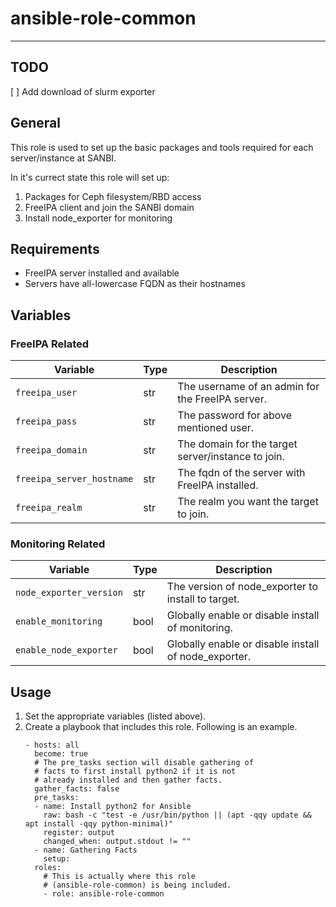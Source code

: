 # ansible-role-common

---

## TODO

[ ] Add download of slurm exporter

## General

This role is used to set up the basic packages and tools required for each server/instance at SANBI.

In it's currect state this role will set up:
1) Packages for Ceph filesystem/RBD access
2) FreeIPA client and join the SANBI domain
3) Install node_exporter for monitoring

## Requirements

- FreeIPA server installed and available
- Servers have all-lowercase FQDN as their hostnames

## Variables

### FreeIPA Related

| Variable                  | Type | Description                                        |
|---------------------------|------|----------------------------------------------------|
| `freeipa_user`            | str  | The username of an admin for the FreeIPA server.   |
| `freeipa_pass`            | str  | The password for above mentioned user.             |
| `freeipa_domain`          | str  | The domain for the target server/instance to join. |
| `freeipa_server_hostname` | str  | The fqdn of the server with FreeIPA installed.     |
| `freeipa_realm`           | str  |The realm you want the target to join.              |

### Monitoring Related

| Variable                | Type | Description                                          |
|-------------------------|------|------------------------------------------------------|
| `node_exporter_version` | str  | The version of node_exporter to install to target.   |
| `enable_monitoring`     | bool | Globally enable or disable install of monitoring.    |
| `enable_node_exporter`  | bool | Globally enable or disable install of node_exporter. |

## Usage

1. Set the appropriate variables (listed above).
2. Create a playbook that includes this role. Following is an example.
   ```shell
   - hosts: all
     become: true
     # The pre_tasks section will disable gathering of
     # facts to first install python2 if it is not
     # already installed and then gather facts.
     gather_facts: false
     pre_tasks:
     - name: Install python2 for Ansible
       raw: bash -c "test -e /usr/bin/python || (apt -qqy update && apt install -qqy python-minimal)"
       register: output
       changed_when: output.stdout != ""
     - name: Gathering Facts
       setup:
     roles:
       # This is actually where this role
       # (ansible-role-common) is being included.
       - role: ansible-role-common
   ```